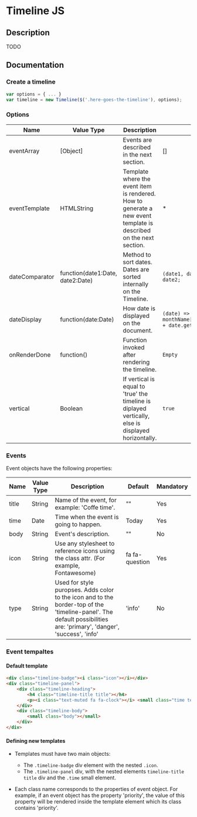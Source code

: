 # Timeline JS

## Description

TODO

## Documentation

### Create a timeline

```javascript
var options = { ... }
var timeline = new Timeline($('.here-goes-the-timeline'), options);
```

### Options

| Name | Value Type | Description | Default |
|------|------------|-------------|---------|
| eventArray | [Object] | Events are described in the next section. | [] |
| eventTemplate | HTMLString | Template where the event item is rendered. How to generate a new event template is described on the next section. | \* |
| dateComparator | function(date1:Date, date2:Date) | Method to sort dates. Dates are sorted internally on the Timeline. | `(date1, date2) => date1 - date2;` |
| dateDisplay | function(date:Date) | How date is displayed on the document. | `(date) => date.getDate() + monthName[date.getMonth()] + date.getYear()` |
| onRenderDone | function() | Function invoked after rendering the timeline. | `Empty` |
| vertical | Boolean | If vertical is equal to 'true' the timeline is diplayed vertically, else is displayed horizontally. | `true` |

### Events

Event objects have the following properties:

| Name | Value Type | Description | Default | Mandatory |
|------|------------|-------------|---------|---------|
| title | String | Name of the event, for example: 'Coffe time'. | "" |  Yes |
| time | Date | Time when the event is going to happen. | Today |  Yes |
| body | String | Event's description. | "" |  No |
| icon | String | Use any stylesheet to reference icons using the class attr. (For example, Fontawesome) | fa fa-question | Yes |
| type | String | Used for style puropses. Adds color to the icon and to the border-top of the 'timeline-panel'. The default possibilities are: 'primary', 'danger', 'success', 'info' | 'info' | No |

### Event tempaltes

#### Default template
```html
<div class="timeline-badge"><i class="icon"></i></div> 
<div class="timeline-panel">
    <div class="timeline-heading">
        <h4 class="timeline-title title"></h4>
        <p><i class="text-muted fa fa-clock"></i> <small class="time text-muted"></small></p>
    </div>
    <div class="timeline-body">
        <small class="body"></small>
    </div>
</div>
```

#### Defining new templates
- Templates must have two main objects:
    - The `.timeline-badge` div element with the nested `.icon`.
    - The `.timeline-panel` div, with the nested elements `timeline-title title` div and the `.time` small element.

- Each class name corresponds to the properties of event object. For example, if an event object has the property 'priority', the value of this property will be rendered inside the template element which its class contains 'priority'.